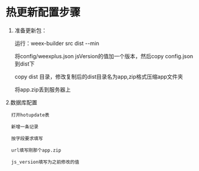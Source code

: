 # 热更新配置步骤

1. 准备更新包：

   运行：weex-builder  src dist --min

   将config/weexplus.json jsVersion的值加一个版本，然后copy config.json 到dist下

     copy dist 目录，修改复制后的dist目录名为app,zip格式压缩app文件夹

   将app.zip丢到服务器上

2.数据库配置

```
  打开hotupdate表

  新增一条记录

  按字段要求填写

  url填写刚那个app.zip

  js_version填写为之前修改的值
```



